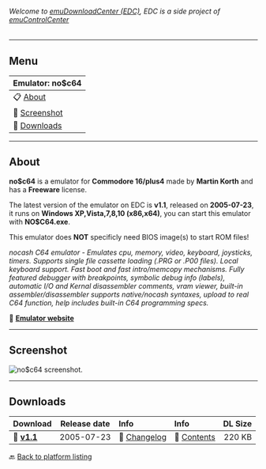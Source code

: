 ###### Welcome to [emuDownloadCenter (EDC)](https://github.com/PhoenixInteractiveNL/emuDownloadCenter/wiki/), EDC is a side project of [emuControlCenter](https://github.com/PhoenixInteractiveNL/emuControlCenter/wiki/)
***
## Menu
| **Emulator: no$c64** |
|:---------|
| :clipboard: [About](#about) |
| :sunrise: [Screenshot](#screenshot) |
| :floppy_disk: [Downloads](#downloads) |
***
## About
**no$c64** is a emulator for **Commodore 16/plus4** made by **Martin Korth** and has a **Freeware** license.

The latest version of the emulator on EDC is **v1.1**, released on **2005-07-23**, it runs on **Windows XP,Vista,7,8,10 (x86,x64)**, you can start this emulator with **NO$C64.exe**.

This emulator does **NOT** specificly need BIOS image(s) to start ROM files!

_nocash C64 emulator - Emulates cpu, memory, video, keyboard, joysticks, timers. Supports single file cassette loading (.PRG or .P00 files). Local keyboard support. Fast boot and fast intro/memcopy mechanisms. Fully featured debugger with breakpoints, symbolic debug info (labels), automatic I/O and Kernal disassembler comments, vram viewer, built-in assembler/disassembler supports native/nocash syntaxes, upload to real C64 function, help includes built-in C64 programming specs._

:link: [**Emulator website**](http://problemkaputt.de/index.htm)
***
## Screenshot
![](https://raw.githubusercontent.com/PhoenixInteractiveNL/emuDownloadCenter/master/hooks/noc64/screen.jpg "no$c64 screenshot.")
***
## Downloads
| Download | Release date  | Info       | Info       | DL Size    |
|:---------|:-------------:|:-----------|:-----------|-----------:|
| :floppy_disk: [**v1.1**](https://github.com/PhoenixInteractiveNL/edc-repo0001/raw/master/noc64/1.1.7z) | 2005-07-23 | :page_facing_up: [Changelog](https://github.com/PhoenixInteractiveNL/edc-repo0001/blob/master/noc64/1.1_changelog.txt) | :mag_right: [Contents](https://github.com/PhoenixInteractiveNL/edc-repo0001/blob/master/noc64/1.1_contents.txt) | 220 KB |

:back: [Back to platform listing](https://github.com/PhoenixInteractiveNL/emuDownloadCenter/wiki/EDC-Platform-List)
